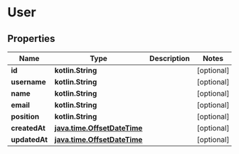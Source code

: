 
# User

## Properties
Name | Type | Description | Notes
------------ | ------------- | ------------- | -------------
**id** | **kotlin.String** |  |  [optional]
**username** | **kotlin.String** |  |  [optional]
**name** | **kotlin.String** |  |  [optional]
**email** | **kotlin.String** |  |  [optional]
**position** | **kotlin.String** |  |  [optional]
**createdAt** | [**java.time.OffsetDateTime**](java.time.OffsetDateTime.md) |  |  [optional]
**updatedAt** | [**java.time.OffsetDateTime**](java.time.OffsetDateTime.md) |  |  [optional]



